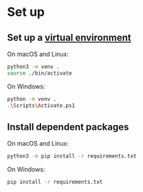 # Set up
## Set up a [virtual environment](https://docs.python.org/3.6/library/venv.html#module-venv)
On macOS and Linux:
```bash
python3 -m venv .
source ./bin/activate
```
On Windows:
```bash
python -m venv .
.\Scripts\Activate.ps1
```

## Install dependent packages
On macOS and Linux:
```bash
python3 -m pip install -r requirements.txt
```
On Windows:
```bash
pip install -r requirements.txt
```